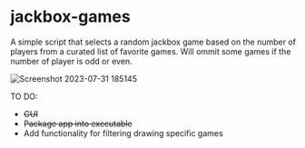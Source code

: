 # jackbox-games

A simple script that selects a random jackbox game based on the number of players from a curated list of favorite games.
Will ommit some games if the number of player is odd or even.

![Screenshot 2023-07-31 185145](https://github.com/Tekkanologic/jackbox-games/assets/28997571/360427a9-7b74-4c07-905a-f8ca9d568d83)

TO DO:
+ ~~GUI~~
+ ~~Package app into executable~~
+ Add functionality for filtering drawing specific games
